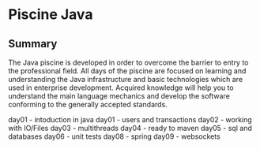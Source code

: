 # Piscine Java

## Summary

The Java piscine is developed in order to overcome the barrier to entry to the professional field. All days of the piscine are focused on learning and understanding the Java infrastructure and basic technologies which are used in enterprise development. Acquired knowledge will help you to understand the main language mechanics and develop the software conforming to the generally accepted standards.

day01 - intoduction in java
day01 - users and transactions
day02 - working with IO/Files
day03 - multithreads
day04 - ready to maven
day05 - sql and databases 
day06 - unit tests
day08 - spring
day09 - websockets